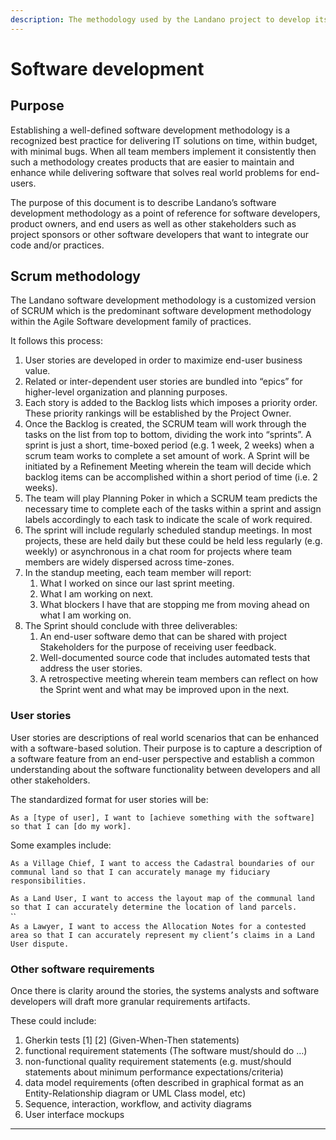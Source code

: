 ```yaml
---
description: The methodology used by the Landano project to develop its software
---
```


# Software development

## Purpose

Establishing a well-defined software development methodology is a recognized best practice for delivering IT solutions on time, within budget, with minimal bugs. When all team members implement it consistently then such a methodology creates products that are easier to maintain and enhance while delivering software that solves real world problems for end-users.

The purpose of this document is to describe Landano’s software development methodology as a point of reference for software developers, product owners, and end users as well as other stakeholders such as project sponsors or other software developers that want to integrate our code and/or practices.

## Scrum methodology

The Landano software development methodology is a customized version of SCRUM which is the predominant software development methodology within the Agile Software development family of practices.

It follows this process:

1. User stories are developed in order to maximize end-user business value.
2. Related or inter-dependent user stories are bundled into “epics” for higher-level organization and planning purposes.
3. Each story is added to the Backlog lists which imposes a priority order. These priority rankings will be established by the Project Owner.
4. Once the Backlog is created, the SCRUM team will work through the tasks on the list from top to bottom, dividing the work into “sprints”. A sprint is just a short, time-boxed period (e.g. 1 week, 2 weeks) when a scrum team works to complete a set amount of work. A Sprint will be initiated by a Refinement Meeting wherein the team will decide which backlog items can be accomplished within a short period of time (i.e. 2 weeks).
5. The team will play Planning Poker in which a SCRUM team predicts the necessary time to complete each of the tasks within a sprint and assign labels accordingly to each task to indicate the scale of work required.
6. The sprint will include regularly scheduled standup meetings. In most projects, these are held daily but these could be held less regularly (e.g. weekly) or asynchronous in a chat room for projects where team members are widely dispersed across time-zones.
7. In the standup meeting, each team member will report:
   1. What I worked on since our last sprint meeting.&#x20;
   2. What I am working on next.&#x20;
   3. What blockers I have that are stopping me from moving ahead on what I am working on.
8. The Sprint should conclude with three deliverables:
   1. An end-user software demo that can be shared with project Stakeholders for the purpose of receiving user feedback.
   2. Well-documented source code that includes automated tests that address the user stories.
   3. A retrospective meeting wherein team members can reflect on how the Sprint went and what may be improved upon in the next.

### User stories

User stories are descriptions of real world scenarios that can be enhanced with a software-based solution. Their purpose is to capture a description of a software feature from an end-user perspective and establish a common understanding about the software functionality between developers and all other stakeholders.

The standardized format for user stories will be:

`As a [type of user], I want to [achieve something with the software] so that I can [do my work].`

Some examples include:

`As a Village Chief, I want to access the Cadastral boundaries of our communal land so that I can accurately manage my fiduciary responsibilities.`

`As a Land User, I want to access the layout map of the communal land so that I can accurately determine the location of land parcels.`\
``\
`As a Lawyer, I want to access the Allocation Notes for a contested area so that I can accurately represent my client’s claims in a Land User dispute.`

### Other software requirements

Once there is clarity around the stories, the systems analysts and software developers will draft more granular requirements artifacts.&#x20;

These could include:&#x20;

1. Gherkin tests \[1] \[2] (Given-When-Then statements)&#x20;
2. functional requirement statements (The software must/should do …)&#x20;
3. non-functional quality requirement statements (e.g. must/should statements about minimum performance expectations/criteria)&#x20;
4. data model requirements (often described in graphical format as an Entity-Relationship diagram or UML Class model, etc)&#x20;
5. Sequence, interaction, workflow, and activity diagrams&#x20;
6. User interface mockups

****
